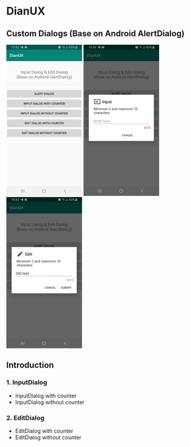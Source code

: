 # DianUX
## Custom Dialogs (Base on Android AlertDialog)

<p float="left">
 <img src="https://github.com/dian-soha/DianUX/blob/master/Dialogs.jpg"  width="200" height="400">
<img src="https://github.com/dian-soha/DianUX/blob/master/InputDialog.jpg"  width="200" height="400">
<img src="https://github.com/dian-soha/DianUX/blob/master/EditDialog.jpg"  width="200" height="400">
</p>

## Introduction


### 1. InputDialog
- InputDialog with counter 
- InputDialog without counter
### 2. EditDialog
- EditDialog with counter 
- EditDialog without counter
